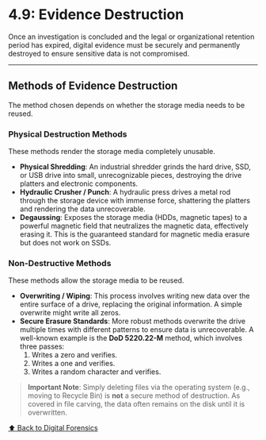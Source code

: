 # 4.9: Evidence Destruction

Once an investigation is concluded and the legal or organizational retention period has expired, digital evidence must be securely and permanently destroyed to ensure sensitive data is not compromised.

---

## Methods of Evidence Destruction

The method chosen depends on whether the storage media needs to be reused.

### Physical Destruction Methods
These methods render the storage media completely unusable.

-   **Physical Shredding**: An industrial shredder grinds the hard drive, SSD, or USB drive into small, unrecognizable pieces, destroying the drive platters and electronic components.
-   **Hydraulic Crusher / Punch**: A hydraulic press drives a metal rod through the storage device with immense force, shattering the platters and rendering the data unrecoverable.
-   **Degaussing**: Exposes the storage media (HDDs, magnetic tapes) to a powerful magnetic field that neutralizes the magnetic data, effectively erasing it. This is the guaranteed standard for magnetic media erasure but does not work on SSDs.

### Non-Destructive Methods
These methods allow the storage media to be reused.

-   **Overwriting / Wiping**: This process involves writing new data over the entire surface of a drive, replacing the original information. A simple overwrite might write all zeros.
-   **Secure Erasure Standards**: More robust methods overwrite the drive multiple times with different patterns to ensure data is unrecoverable. A well-known example is the **DoD 5220.22-M** method, which involves three passes:
    1.  Writes a zero and verifies.
    2.  Writes a one and verifies.
    3.  Writes a random character and verifies.

> **Important Note**: Simply deleting files via the operating system (e.g., moving to Recycle Bin) is **not** a secure method of destruction. As covered in file carving, the data often remains on the disk until it is overwritten.

[⬆️ Back to Digital Forensics](./README.md)
